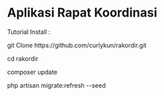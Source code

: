 <h1>Aplikasi Rapat Koordinasi</h1>

Tutorial Install : 
<p>git Clone https://github.com/curlykun/rakordir.git</p>

<p>cd rakordir</p>

<p>composer update</p>

<p>php artisan migrate:refresh --seed</p>
